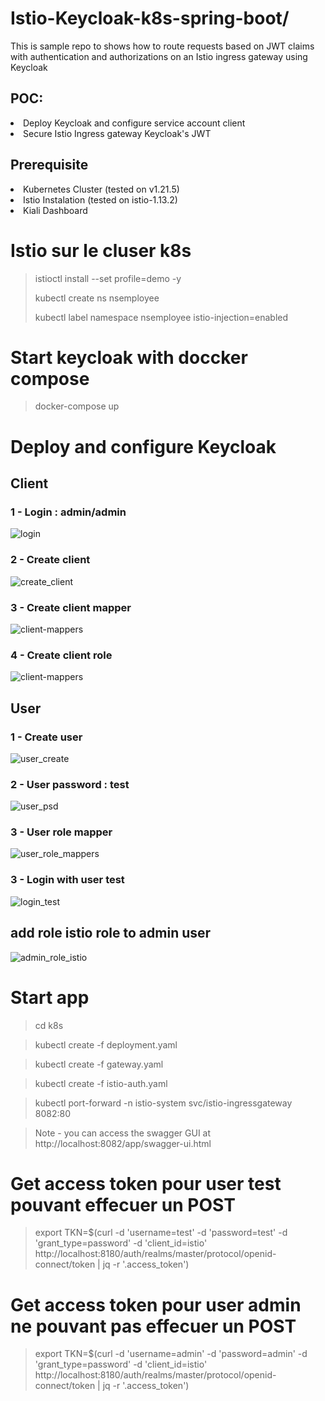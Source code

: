 # Istio-Keycloak-k8s-spring-boot/

This is sample repo to shows how to route requests based on JWT claims with authentication and authorizations on an Istio ingress gateway using Keycloak 

## POC:
<li>
Deploy Keycloak and configure service account client
</li>
<li>
Secure Istio Ingress gateway Keycloak's JWT
</li>

## Prerequisite

<li>
Kubernetes Cluster (tested on v1.21.5)
 </li>
 <li>
Istio Instalation (tested on istio-1.13.2)
</li>
<li>
Kiali Dashboard
</li>


# Istio sur le cluser k8s

> istioctl install --set profile=demo -y
>
> kubectl create ns nsemployee
>
> kubectl label namespace nsemployee istio-injection=enabled


# Start keycloak with doccker compose

> docker-compose up

# Deploy and configure Keycloak

## Client

### 1 - Login : admin/admin

![login](images/login.png)

### 2 - Create client

![create_client](images/client.png)

### 3 - Create client mapper

![client-mappers](images/client-mappers.png)

### 4 - Create client role

![client-mappers](images/client-roles.png)

## User

### 1 - Create user

![user_create](images/user-create.png)

### 2 - User password : test

![user_psd](images/user-password.png)

### 3 - User role mapper

![user_role_mappers](images/user-role-mappers.png)

### 3 - Login with user test

![login_test](images/login-test-user.png)

## add role istio role to admin user

![admin_role_istio](images/user-admin-roleIstio.png)

# Start app

> cd k8s

> kubectl create -f deployment.yaml

> kubectl create -f gateway.yaml

> kubectl create -f istio-auth.yaml

> kubectl port-forward -n istio-system svc/istio-ingressgateway 8082:80

> Note - you can access the swagger GUI at http://localhost:8082/app/swagger-ui.html

# Get access token pour user test pouvant effecuer un POST

> export TKN=$(curl -d 'username=test' -d 'password=test' -d 'grant_type=password' -d 'client_id=istio' http://localhost:8180/auth/realms/master/protocol/openid-connect/token | jq -r '.access_token')

# Get access token pour user admin ne pouvant pas effecuer un POST

> export TKN=$(curl -d 'username=admin' -d 'password=admin' -d 'grant_type=password' -d 'client_id=istio' http://localhost:8180/auth/realms/master/protocol/openid-connect/token | jq -r '.access_token')
